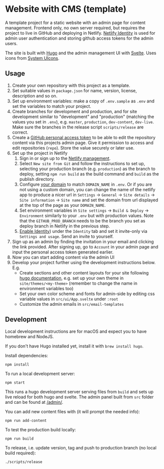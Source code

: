 # Website with CMS (template)

A template project for a static website with an admin page for content management. Frontend only, no own server required, but requires the project to live in GitHub and deploying in Netlify. [Netlify Identity](https://docs.netlify.com/visitor-access/identity/) is used for admin user authentication and storing github access tokens for the admin users.

The site is built with [Hugo](https://gohugo.io/) and the admin management UI with [Svelte](https://svelte.dev/). Uses icons from [System UIcons](https://systemuicons.com/).

## Usage

1. Create your own repository with this project as a template.
1. Set suitable values in `package.json` for name, version, license, description and so on.
1. Set up environment variables: make a copy of `.env.sample` as `.env` and set the variables to match your project.
1. Create branches for development and production, and for site development similar to "development" and "production" (matching the values you set in `.env`), e.g. `master`, `production`, `dev-content`, `dev-live`. Make sure the branches in the release script `scripts/release` are correct.
1. Create a [GitHub personal access token](https://docs.github.com/en/github/authenticating-to-github/creating-a-personal-access-token) to be able to edit the repository content via this projects admin page. Give it permission to access and edit repositories (`repo`). Store the value securely or later use.
1. Set up the project in Netlify
   1. Sign in or sign up to the [Netlify management](https://app.netlify.com/).
   1. Select `New site from Git` and follow the instructions to set up, selecting your production branch (e.g. `production`) as the branch to deploy, setting `npm run build` as the build command and `build` as the publish directory.
   1. Configure [your domain](https://docs.netlify.com/domains-https/custom-domains/#definitions) to match `DOMAIN_NAME` in `.env`. Or if you are not using a custom domain, you can change the name of the netlify app to produce a nicer url in `Settings` -> `General` -> `Site details` -> `Site information` -> `Site name` and set the domain from url displayed at the top of the page as your `DOMAIN_NAME`.
   1. Set environment variables in `Site settings` -> `Build & Deploy` -> `Environment` similarly to your `.env` but with production values. Note that the `GITHUB_PROD_BRANCH` needs to be the branch you set as deploy branch in Netlify in the previous step.
   1. [Enable Identity](https://docs.netlify.com/visitor-access/identity/#enable-identity-in-the-ui)) under the `Identity` tab and set it invite-only via `Settings and usage`. Send an invite to yourself.
1. Sign up as an admin by finding the invitation in your email and clicking the link provided. After signing up, go to `Account` in your admin page and input the personal access token generated earlier.
1. Now you can start adding content via the admin UI
1. Develop your project further using the development instructions below. E.g.
   - Create sections and other content layouts for your site following [hugo documentation](https://gohugo.io/documentation/), e.g. set up your own theme in `site/themes/<my-theme>` (remember to change the name in environment variables too)
   - Set your own color scheme and fonts for admin-side by editing css variable values in `src/ui/App.svelte` under `:root`
   - Customize the admin emails in `src/email-templates`

## Development

Local development instructions are for macOS and expect you to have homebrew and NodeJS.

If you don't have Hugo installed yet, install it with `brew install hugo`.

Install dependencies:

```
npm install
```

To run a local development server:

```
npm start
```

This runs a hugo development server serving files from `build` and sets up live reload for both hugo and svelte. The admin panel built from `src` folder and can be found at [/admin/](http://localhost:1313/admin/).

You can add new content files with (it will prompt the needed info):

```
npm run add-content
```

To test the production build locally:

```
npm run build
```

To release, i.e. update version, tag and push to production branch (no local build required):

```
./scripts/release
```
